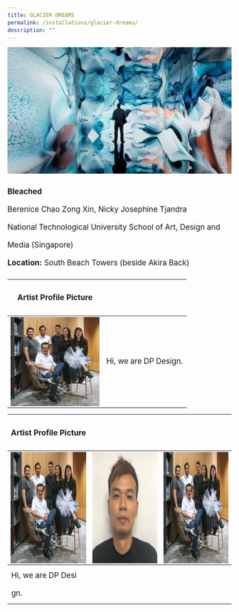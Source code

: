 ```yaml
---
title: GLACIER DREAMS
permalink: /installations/glacier-dreams/
description: ""
---
```

![](/images/Installations/Glacier%20Dreams.jpg)
<p style="font-size:17px; line-height:40px"><b>Bleached</b><br>
Berenice Chao Zong Xin, Nicky Josephine Tjandra<br>
National Technological University School of Art, Design and Media (Singapore)<br>
<b>Location:</b> South Beach Towers (beside Akira Back)</p>



<table>
<tbody><tr><th><p style="font-size:17px; line-height:40px">Artist Profile Picture
	</p></th>
</tr></tbody><tbody>
		<tr>
			<td colspan="1"><img style="width:200px; height:200px;" align="left" src="/images/ruffledice-dpd%20-testing.png"></td> <td align="left" style="font-size:17px; line-height:40px;">Hi, we are DP Design. 
		</td></tr>
	</tbody>
</table>

<table>
<tbody><tr><th><p style="font-size:17px; line-height:40px">Artist Profile Picture
	</p></th>
</tr></tbody><tbody>
		<tr>
			<td colspan="1"><img style="width:250px; height:250px;" align="left" src="/images/ruffledice-dpd%20-testing.png"></td> 
			<td colspan="1"><img style="width:250px; height:250px;" align="left" src="/images/plastic%20whale%201-testing.png"></td> 
			<td colspan="1"><img style="width:250px; height:250px;" align="left" src="/images/ruffledice-dpd%20-testing.png"></td></tr></tbody>
		<tbody><tr><td align="left" style="font-size:17px; line-height:40px;">Hi, we are DP Desi gn. 
			</td></tr>
	</tbody>
</table>